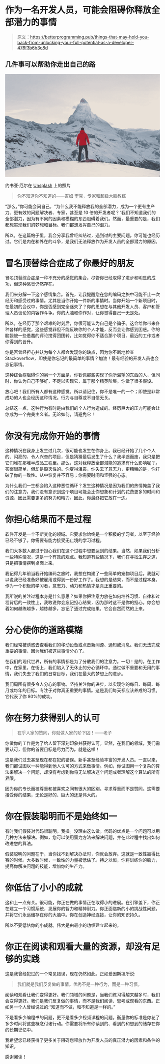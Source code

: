# 作为一名开发人员，可能会阻碍你释放全部潜力的事情

> 原文：<https://betterprogramming.pub/things-that-may-hold-you-back-from-unlocking-your-full-potential-as-a-developer-476f3b6b3c8d>

## 几件事可以帮助你走出自己的路

![](img/60d9ac98f9353f4c6230ffed4159f72b.png)

约书亚·厄尔在 [Unsplash](https://unsplash.com/s/photos/whiteboard-challenge-code?utm_source=unsplash&utm_medium=referral&utm_content=creditCopyText) 上的照片

> 你不知道你不知道的——吉姆·奎克，专家和超级大脑教练

“那么，”你可能会问自己，“为什么我不能释放我的全部潜力，成为一个更有生产力、更有效的问题解决者、专家，甚至是 10 倍的开发者呢？“我们不知道我们的全部潜力，因为有不同的因素和模糊的东西阻碍着我们。然而，最重要的是，我们都想实现我们的梦想和目标。我们都想发挥自己的潜力。

所以，在这篇帖子里，我会分享我曾经纠结过，遇到过的主要问题。你可能也经历过。它们是内在和外在的斗争，是我们无法释放作为开发人员的全部潜力的原因。

# 冒名顶替综合症成了你最好的朋友

冒名顶替综合症是一种不充分的感觉的集合，尽管你已经取得了进步和明显的成功，但这种感觉仍然存在。

我们来分解一下这个感情集合。首先，让我提醒您在您的编码之旅中可能不止一次经历和感受过的事情。尤其是当你开始一件新的事情时。当你开始一个新项目时，在最初的会议中，你是否感到完全迷失了？你的思想在与其他开发人员、客户和管理人员谈论的内容作斗争。你的大脑和你作对，让你觉得自己一无是处。

所以，在经历了那个艰难的时刻后，你很可能认为自己是个骗子。这会给你带来各种各样的感觉，这些感觉非但不能反映你的个人才能，反而会让你感到困惑。你的脑袋被一些愚蠢的评论搅得团团转，比如觉得你不适合那个项目、最近的工作或者你得到的晋升。

你是否曾经担心并认为每个人都会发现你的缺点，因为你不断地检查 Stackoverflow，即使是你忘记的最简单的事情？加油！最有经验的开发人员也会忘记事情。

这种综合症阻碍你的另一个方面是，你钦佩那些实现了你所渴望的东西的人，但同时，你认为自己不够好，不足以实现它，属于那个精英阶层。你做了很多假设。

放心吧！我们所有人都有这种感觉。所以请记住，你不是唯一的一个；即使是非常成功的人也会经历这种情况。行为与自尊或不自信无关。

总结这一点，这种行为有时是由我们的个人行为造成的。经历巨大的压力可能会让你成为一个完美主义者。无论如何，请避免它！

# 你没有完成你开始的事情

这种情况在我身上发生过几次，很可能也发生在你身上。我已经开始了几个个人的、闪亮的、令人兴奋的项目，但是猜猜最后发生了什么？我半途而废，我只是把它们堆在那堆半成品工程里。那么，这对我释放全部潜能的追求有什么影响呢？。答案很简单，但却是毁灭性的。你变得沮丧，你失去了意志力，更糟糕的是，你打破了你的一致性。从中恢复并不容易；你需要时间和坚强的心态。

为什么我们一生都会陷入这种恶性循环？发生这种情况是因为我们的热情掩盖了我们的注意力，我们没有意识到这个项目可能会比你想象和计划的花费更多的时间和资源，因此需要更多的努力和精力。因此，你最终把它放在一边。

# 你担心结果而不是过程

软件开发是一个不断变化的领域。它要求你始终是一个积极的学习者，以至于经验已经不够了。你需要有能力接受无止境的学习过程。

我们大多数人都过于担心我们在这个过程中想要达到的结果。当然，如果我们分析一些特殊情况，这是一个有效的观点。我知道有些情况下，我们在寻找生存之道，只是把事情摆到桌面上来。

我记得几年前当我开始编码之旅时，我想在构建了一些简单的宠物项目后，我就可以说我已经准备好被雇用或得到一份好工作了。我想的是结果，而不是过程本身。作为一个积极的学习者，意志力、动力和热情才是真正重要的。

我所说的关注过程本身是什么意思？如果你把注意力放在如何培养习惯、自律和过程背后的一致性上，我敢说你会忘记担心结果，因为那时这不是你的担心。你会想着如何越练越多，越练越多，忘记了通过完成结果，它会自然而然的上来。

# 分心使你的道路模糊

我们经常被诱惑去查看我们的移动设备或点击新闻源、通知或消息。我们无法完成重要的事情，因为我们被这些事情分心了。

在我们的现代世界，所有的事情都是为了分散我们的注意力。一切！是的。在工作中，在家里，在街上，我们陷入了无休止的分心循环中。通过做不重要和无用的事情，我们失去了我们的日常目标，我们在最大的梦想上的进步。

我们周围有很多令人分心的事物。坚持关注你的进步，以实现你的每日、每周、每月或每年的目标。专注于对你真正重要的事情。这是我们每天都应该养成的习惯。它代表了你 80%的成功。

# 你在努力获得别人的认可

> 在乎人家的赞同，你就做人家的阶下囚！——老子

你做你的工作是为了给人留下深刻印象并获得认可。显然，在我们的领域，我们需要认可，但你的首要目标是尽力而为。就是这样！

这是我们过去甚至现在都在犯的错误。新手甚至经验丰富的开发人员。一直以来，我们都试图以一种能得到他人认可的方式来做事情。例如，你试图用一个复杂的算法来解决一个问题，却没有考虑到你将无法解决这个问题或者理解这个算法的所有界限。

因为你的专长而被尊重和被喜欢之间有很大的区别。寻求尊重而不是赞同。这需要接受你的结果，无论是好的、巨大的还是伟大的。

# 你在假装聪明而不是始终如一

有时我们假装对代码很聪明。我操。没理由这么做。代码的优点是一个问题可以用几种方法来解决。例如，您可以使用蛮力方法来解决问题，并在此过程中找出如何改进您的算法。

假装聪明的问题在于，当你找不到解决办法时，你就会放弃。这就是一致性赢得比赛的时候。大多数时候，一致性的力量被低估了。持之以恒，你将训练你的脑力，提高你解决问题的技能，增加你的生产力。

# 你低估了小小的成就

这和上一点有关。很可能，你正在做的事情正在取得小的进展。在引擎盖下，你正在建立一个习惯系统，发展你的智力和精神耐力。你正面临新的小的挑战性问题，并将它们永远储存在你的大脑中。你在创造神经连接，让你的知识持久。

所以不要低估你的小成就。伟大是由最小的功绩建立起来的。

# 你正在阅读和观看大量的资源，却没有足够的实践

这是我曾经犯过的一个常见错误，现在仍然如此。正如爱因斯坦所说:

> 我们就是我们反复做的事情。优秀不是一种行为，而是一种习惯。

阅读和观看让我们变得更好。我们领域的问题是，当我们练习得越来越多时，我们会变得更好。我们是我们反复做的事情，而不是我们阅读、思考或观看的东西。正如另一个人曾经说过的:“知道而不做，和不知道是一样的。”

不是看多少编程书的问题，更不是看多少视频课程的问题。衡量你的标准是你花了多少时间将这些概念付诸行动。你需要将所有你读到的、看到的和想到的储存在你的长期记忆中。

我希望您已经获得了更多关于阻碍您释放作为开发人员的真正潜力的因素和条件的知识。

感谢阅读！